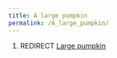 ```yaml
---
title: A large pumpkin
permalink: /A_large_pumpkin/
---
```


1.  REDIRECT [Large pumpkin](Large_pumpkin "wikilink")